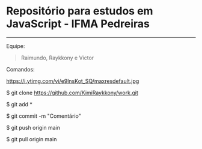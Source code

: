 # Repositório para estudos em JavaScript - IFMA Pedreiras
---
Equipe:
> Raimundo, Raykkony e Victor

Comandos:

https://i.ytimg.com/vi/e9lnsKot_SQ/maxresdefault.jpg

$ git clone https://github.com/KimiRaykkony/work.git

$ git add *

$ git commit -m "Comentário"

$ git push origin main

$ git pull origin main